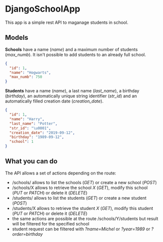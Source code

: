 # DjangoSchoolApp
This app is a simple rest API to maganage students in school.

## Models
__Schools__ have a name (_name_) and a maximum number of students (_max_numb_). It isn't possible to add students to an already full school.
```json
{
  "id": 1,
  "name": "Hogwarts",
  "max_numb": 750
}
```

__Students__ have a name (_name_), a last name (_last_name_), a birthday (_birthday_), an automatically unique string identifier (_str_id_) and an automatically filled creation date (_creation_date_).
```json
{
  "id": 1,
  "name": "Harry",
  "last_name": "Potter",
  "str_id": "\u0001",
  "creation_date": "2019-09-12",
  "birthday": "1989-09-12",
  "school": 1
}
```
## What you can do
The API allows a set of actions depending on the route:
* /schools/ allows to list the schools (_GET_) or create a new school (_POST_)
* /schools/X allows to retrieve the school _X_ (_GET_), modify this school (_PUT_ or _PATCH_) or delete it (_DELETE_)
* /students/ allows to list the students (_GET_) or create a new student (_POST_)
* /students/X allows to retrieve the student _X_ (_GET_), modify this student (_PUT_ or _PATCH_) or delete it (_DELETE_)
* the same actions are possible at the route /schools/Y/students but result will be filtered for the specified school
* student request can be filtered with _?name=Michel_ or _?year=1989_ or _?order=birthday_
